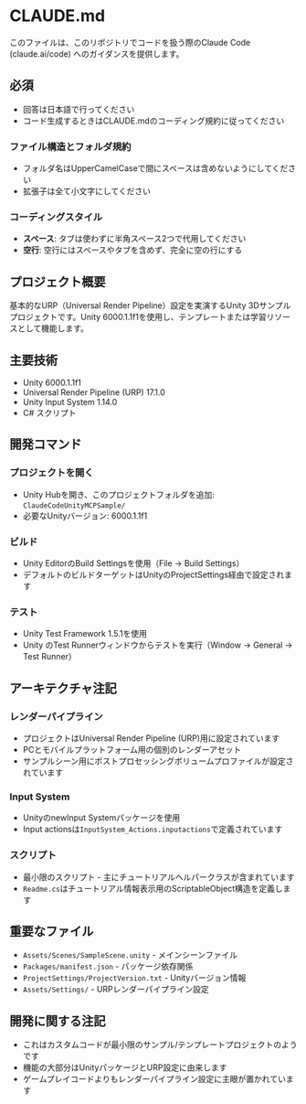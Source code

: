 # CLAUDE.md

このファイルは、このリポジトリでコードを扱う際のClaude Code (claude.ai/code) へのガイダンスを提供します。

## 必須
- 回答は日本語で行ってください
- コード生成するときはCLAUDE.mdのコーディング規約に従ってください

### ファイル構造とフォルダ規約
- フォルダ名はUpperCamelCaseで間にスペースは含めないようにしてください
- 拡張子は全て小文字にしてください

### コーディングスタイル
- **スペース**: タブは使わずに半角スペース2つで代用してください
- **空行**: 空行にはスペースやタブを含めず、完全に空の行にする

## プロジェクト概要

基本的なURP（Universal Render Pipeline）設定を実演するUnity 3Dサンプルプロジェクトです。Unity 6000.1.1f1を使用し、テンプレートまたは学習リソースとして機能します。

## 主要技術
- Unity 6000.1.1f1
- Universal Render Pipeline (URP) 17.1.0
- Unity Input System 1.14.0
- C# スクリプト

## 開発コマンド

### プロジェクトを開く
- Unity Hubを開き、このプロジェクトフォルダを追加: `ClaudeCodeUnityMCPSample/`
- 必要なUnityバージョン: 6000.1.1f1

### ビルド
- Unity EditorのBuild Settingsを使用（File → Build Settings）
- デフォルトのビルドターゲットはUnityのProjectSettings経由で設定されます

### テスト
- Unity Test Framework 1.5.1を使用
- Unity のTest Runnerウィンドウからテストを実行（Window → General → Test Runner）

## アーキテクチャ注記

### レンダーパイプライン
- プロジェクトはUniversal Render Pipeline (URP)用に設定されています
- PCとモバイルプラットフォーム用の個別のレンダーアセット
- サンプルシーン用にポストプロセッシングボリュームプロファイルが設定されています

### Input System
- UnityのnewInput Systemパッケージを使用
- Input actionsは`InputSystem_Actions.inputactions`で定義されています

### スクリプト
- 最小限のスクリプト - 主にチュートリアルヘルパークラスが含まれています
- `Readme.cs`はチュートリアル情報表示用のScriptableObject構造を定義します

## 重要なファイル
- `Assets/Scenes/SampleScene.unity` - メインシーンファイル
- `Packages/manifest.json` - パッケージ依存関係
- `ProjectSettings/ProjectVersion.txt` - Unityバージョン情報
- `Assets/Settings/` - URPレンダーパイプライン設定

## 開発に関する注記
- これはカスタムコードが最小限のサンプル/テンプレートプロジェクトのようです
- 機能の大部分はUnityパッケージとURP設定に由来します
- ゲームプレイコードよりもレンダーパイプライン設定に主眼が置かれています